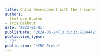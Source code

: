 ```yaml
---
title: Child Development with the D-score
authors:
- Stef van Buuren
- Iris Eekhout
date: '2023-01-01'
publishDate: '2024-05-24T13:30:33.788444Z'
publication_types:
- "2"
publication: '*CRC Press*'
---
```

